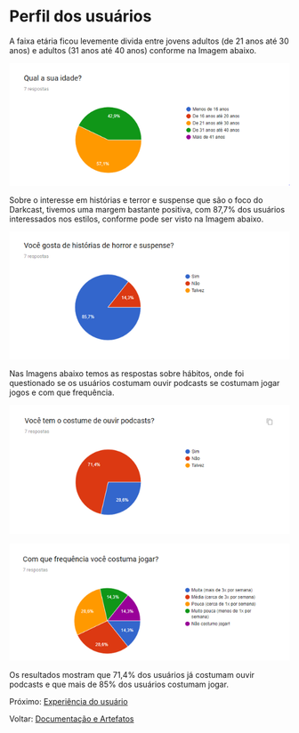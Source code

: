 # Perfil dos usuários

A faixa etária ficou levemente divida entre jovens adultos \(de 21 anos até 30 anos\) e adultos \(31 anos até 40 anos\) conforme na Imagem abaixo.

![Fonte: Desenvolvido pela autora do projeto](../.gitbook/assets/1-kc2gtixv8akswk4cpbamaa.png)

Sobre o interesse em histórias e terror e suspense que são o foco do Darkcast, tivemos uma margem bastante positiva, com 87,7% dos usuários interessados nos estilos, conforme pode ser visto na Imagem abaixo.

![Fonte: Desenvolvido pela autora do projeto](../.gitbook/assets/1-nz3dtlhor4wafvjzscwmwg.png)

Nas Imagens abaixo temos as respostas sobre hábitos, onde foi questionado se os usuários costumam ouvir podcasts se costumam jogar jogos e com que frequência.

![Fonte: Desenvolvido pela autora do projeto](../.gitbook/assets/1-yxlhhg6ph34ekpuko3cosg.png)

![Fonte: Desenvolvido pela autora do projeto](../.gitbook/assets/1-oqnfx-_okqmpkz5seidqzg.png)

Os resultados mostram que 71,4% dos usuários já costumam ouvir podcasts e que mais de 85% dos usuários costumam jogar.

Próximo: [Experiência do usuário](experiencia-do-usuario.md)

Voltar: [Documentação e Artefatos](https://github.com/bklass/darkcast-documentation)

